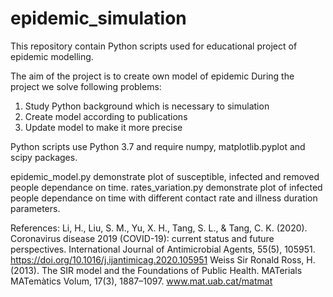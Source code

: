 # epidemic_simulation
This repository contain Python scripts used for educational project of epidemic modelling.

The aim of the project is to create own model of epidemic
During the project we solve following problems:
1) Study Python background which is necessary to simulation
2) Create model according to publications
3) Update model to make it more precise

Python scripts use Python 3.7 and require numpy, matplotlib.pyplot and scipy packages.

epidemic_model.py demonstrate plot of susceptible, infected and removed people dependance on time. rates_variation.py demonstrate plot of infected people dependance on time with different contact rate and illness duration parameters.

References:
Li, H., Liu, S. M., Yu, X. H., Tang, S. L., & Tang, C. K. (2020). Coronavirus disease 2019 (COVID-19): current status and future perspectives. International Journal of Antimicrobial Agents, 55(5), 105951. https://doi.org/10.1016/j.ijantimicag.2020.105951
Weiss Sir Ronald Ross, H. (2013). The SIR model and the Foundations of Public Health. MATerials MATemàtics Volum, 17(3), 1887–1097. www.mat.uab.cat/matmat
